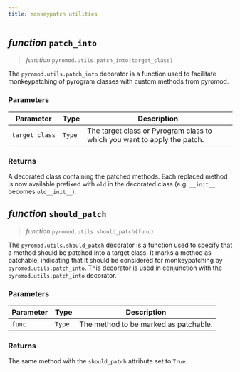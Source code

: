 ```yaml
---
title: monkeypatch utilities
---
```


## *function* `patch_into`

> *function* `pyromod.utils.patch_into(target_class)`

The `pyromod.utils.patch_into` decorator is a function used to facilitate monkeypatching of pyrogram classes with custom
methods from pyromod.

### Parameters

Parameter | Type | Description
--- | --- | ---
`target_class` | `Type` | The target class or Pyrogram class to which you want to apply the patch.

### Returns

A decorated class containing the patched methods. Each replaced method is now available prefixed with `old` in the
decorated class (e.g. `__init__` becomes `old__init__`).

## *function* `should_patch`

> *function* `pyromod.utils.should_patch(func)`

The `pyromod.utils.should_patch` decorator is a function used to specify that a method should be patched into a target class.
It marks a method as patchable, indicating that it should be considered for monkeypatching by `pyromod.utils.patch_into`. This
decorator is used in conjunction with the `pyromod.utils.patch_into` decorator.

### Parameters

Parameter | Type | Description
--- | --- | ---
`func` | `Type` | The method to be marked as patchable.

### Returns

The same method with the `should_patch` attribute set to `True`.
